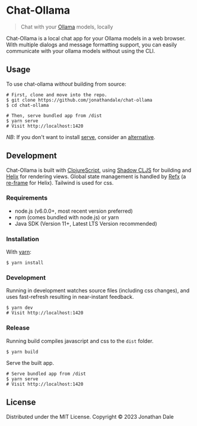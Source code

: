 # Chat-Ollama

> Chat with your [Ollama](https://ollama.ai) models, locally

Chat-Ollama is a local chat app for your Ollama models in a web browser. With multiple dialogs and message formatting support, you can easily communicate with your ollama models without using the CLI.


## Usage

To use chat-ollama _without_ building from source:

```shell
# First, clone and move into the repo.
$ git clone https://github.com/jonathandale/chat-ollama
$ cd chat-ollama
```

```shell
# Then, serve bundled app from /dist
$ yarn serve
# Visit http://localhost:1420
```
_NB_: If you don't want to install [serve](https://github.com/vercel/serve), consider an [alternative](https://gist.github.com/willurd/5720255).

## Development

Chat-Ollama is built with [ClojureScript](https://clojurescript.org/), using [Shadow CLJS](https://github.com/thheller/shadow-cljs) for building and [Helix](https://github.com/lilactown/helix) for rendering views. Global state management is handled by [Refx](https://github.com/ferdinand-beyer/refx) (a [re-frame](https://github.com/day8/re-frame) for Helix). Tailwind is used for css.

### Requirements

- node.js (v6.0.0+, most recent version preferred)
- npm (comes bundled with node.js) or yarn
- Java SDK (Version 11+, Latest LTS Version recommended)

### Installation

With [yarn](https://yarnpkg.com/en/):

```shell
$ yarn install
```

### Development

Running in development watches source files (including css changes), and uses fast-refresh resulting in near-instant feedback.

```shell
$ yarn dev
# Visit http://localhost:1420
```
### Release

Running build compiles javascript and css to the `dist` folder.

```shell
$ yarn build
```

Serve the built app.

```shell
# Serve bundled app from /dist
$ yarn serve
# Visit http://localhost:1420
```

## License

Distributed under the MIT License.
Copyright © 2023 Jonathan Dale
